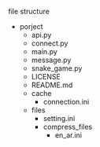 file structure

- porject
    - api.py
    - connect.py
    - main.py
    - message.py
    - snake_game.py
    - LICENSE
    - README.md
    - cache
        - connection.ini
    - files
        - setting.ini
        - compress_files
            - en_ar.ini